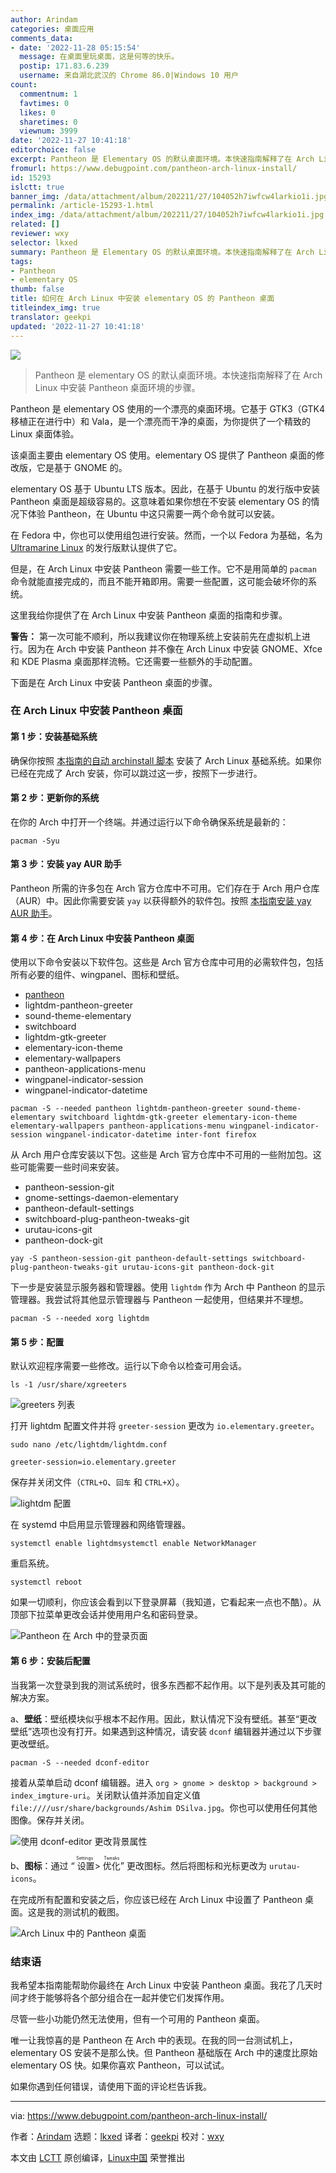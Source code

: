 ```yaml
---
author: Arindam
categories: 桌面应用
comments_data:
- date: '2022-11-28 05:15:54'
  message: 在桌面里玩桌面，这是何等的快乐。
  postip: 171.83.6.239
  username: 来自湖北武汉的 Chrome 86.0|Windows 10 用户
count:
  commentnum: 1
  favtimes: 0
  likes: 0
  sharetimes: 0
  viewnum: 3999
date: '2022-11-27 10:41:18'
editorchoice: false
excerpt: Pantheon 是 Elementary OS 的默认桌面环境。本快速指南解释了在 Arch Linux 中安装 Pantheon 桌面环境的步骤。
fromurl: https://www.debugpoint.com/pantheon-arch-linux-install/
id: 15293
islctt: true
banner_img: /data/attachment/album/202211/27/104052h7iwfcw4larkio1i.jpg
permalink: /article-15293-1.html
index_img: /data/attachment/album/202211/27/104052h7iwfcw4larkio1i.jpg.thumb.jpg
related: []
reviewer: wxy
selector: lkxed
summary: Pantheon 是 Elementary OS 的默认桌面环境。本快速指南解释了在 Arch Linux 中安装 Pantheon 桌面环境的步骤。
tags:
- Pantheon
- elementary OS
thumb: false
title: 如何在 Arch Linux 中安装 elementary OS 的 Pantheon 桌面
titleindex_img: true
translator: geekpi
updated: '2022-11-27 10:41:18'
---
```


![](/data/attachment/album/202211/27/104052h7iwfcw4larkio1i.jpg)



> 
> Pantheon 是 elementary OS 的默认桌面环境。本快速指南解释了在 Arch Linux 中安装 Pantheon 桌面环境的步骤。
> 
> 
> 


Pantheon 是 elementary OS 使用的一个漂亮的桌面环境。它基于 GTK3（GTK4 移植正在进行中）和 Vala，是一个漂亮而干净的桌面，为你提供了一个精致的 Linux 桌面体验。


该桌面主要由 elementary OS 使用。elementary OS 提供了 Pantheon 桌面的修改版，它是基于 GNOME 的。


elementary OS 基于 Ubuntu LTS 版本。因此，在基于 Ubuntu 的发行版中安装 Pantheon 桌面是超级容易的。这意味着如果你想在不安装 elementary OS 的情况下体验 Pantheon，在 Ubuntu 中这只需要一两个命令就可以安装。


在 Fedora 中，你也可以使用组包进行安装。然而，一个以 Fedora 为基础，名为 [Ultramarine Linux](https://www.debugpoint.com/ultramarine-linux-36/) 的发行版默认提供了它。


但是，在 Arch Linux 中安装 Pantheon 需要一些工作。它不是用简单的 `pacman` 命令就能直接完成的，而且不能开箱即用。需要一些配置，这可能会破坏你的系统。


这里我给你提供了在 Arch Linux 中安装 Pantheon 桌面的指南和步骤。


**警告：** 第一次可能不顺利，所以我建议你在物理系统上安装前先在虚拟机上进行。因为在 Arch 中安装 Pantheon 并不像在 Arch Linux 中安装 GNOME、Xfce 和 KDE Plasma 桌面那样流畅。它还需要一些额外的手动配置。


下面是在 Arch Linux 中安装 Pantheon 桌面的步骤。


### 在 Arch Linux 中安装 Pantheon 桌面


#### 第 1 步：安装基础系统


确保你按照 [本指南的自动 archinstall 脚本](https://www.debugpoint.com/archinstall-guide/) 安装了 Arch Linux 基础系统。如果你已经在完成了 Arch 安装，你可以跳过这一步，按照下一步进行。


#### 第 2 步：更新你的系统


在你的 Arch 中打开一个终端。并通过运行以下命令确保系统是最新的：



```
pacman -Syu

```

#### 第 3 步：安装 yay AUR 助手


Pantheon 所需的许多包在 Arch 官方仓库中不可用。它们存在于 Arch 用户仓库（AUR）中。因此你需要安装 `yay` 以获得额外的软件包。按照 [本指南安装 yay AUR 助手](https://www.debugpoint.com/install-yay-arch/)。


#### 第 4 步：在 Arch Linux 中安装 Pantheon 桌面


使用以下命令安装以下软件包。这些是 Arch 官方仓库中可用的必需软件包，包括所有必要的组件、wingpanel、图标和壁纸。


* [pantheon](https://wiki.archlinux.org/index.php/Pantheon)
* lightdm-pantheon-greeter
* sound-theme-elementary
* switchboard
* lightdm-gtk-greeter
* elementary-icon-theme
* elementary-wallpapers
* pantheon-applications-menu
* wingpanel-indicator-session
* wingpanel-indicator-datetime



```
pacman -S --needed pantheon lightdm-pantheon-greeter sound-theme-elementary switchboard lightdm-gtk-greeter elementary-icon-theme elementary-wallpapers pantheon-applications-menu wingpanel-indicator-session wingpanel-indicator-datetime inter-font firefox

```

从 Arch 用户仓库安装以下包。这些是 Arch 官方仓库中不可用的一些附加包。这些可能需要一些时间来安装。


* pantheon-session-git
* gnome-settings-daemon-elementary
* pantheon-default-settings
* switchboard-plug-pantheon-tweaks-git
* urutau-icons-git
* pantheon-dock-git



```
yay -S pantheon-session-git pantheon-default-settings switchboard-plug-pantheon-tweaks-git urutau-icons-git pantheon-dock-git

```

下一步是安装显示服务器和管理器。使用 `lightdm` 作为 Arch 中 Pantheon 的显示管理器。我尝试将其他显示管理器与 Pantheon 一起使用，但结果并不理想。



```
pacman -S --needed xorg lightdm

```

#### 第 5 步：配置


默认欢迎程序需要一些修改。运行以下命令以检查可用会话。



```
ls -1 /usr/share/xgreeters

```

![greeters 列表](/data/attachment/album/202211/27/104119lj003yn0an3ykn2n.jpg)


打开 lightdm 配置文件并将 `greeter-session` 更改为 `io.elementary.greeter`。



```
sudo nano /etc/lightdm/lightdm.conf

```


```
greeter-session=io.elementary.greeter

```

保存并关闭文件（`CTRL+O`、`回车` 和 `CTRL+X`）。


![lightdm 配置](/data/attachment/album/202211/27/104119f1hmtd9el5h5lcld.jpg)


在 systemd 中启用显示管理器和网络管理器。



```
systemctl enable lightdmsystemctl enable NetworkManager

```

重启系统。



```
systemctl reboot

```

如果一切顺利，你应该会看到以下登录屏幕（我知道，它看起来一点也不酷）。从顶部下拉菜单更改会话并使用用户名和密码登录。


![Pantheon 在 Arch 中的登录页面](/data/attachment/album/202211/27/104119cir15b3d8a5sl3zd.jpg)


#### 第 6 步：安装后配置


当我第一次登录到我的测试系统时，很多东西都不起作用。以下是列表及其可能的解决方案。


a、**壁纸**：壁纸模块似乎根本不起作用。因此，默认情况下没有壁纸。甚至“更改壁纸”选项也没有打开。如果遇到这种情况，请安装 `dconf` 编辑器并通过以下步骤更改壁纸。



```
pacman -S --needed dconf-editor

```

接着从菜单启动 dconf 编辑器。进入 `org > gnome > desktop > background > index_imgture-uri`。关闭默认值并添加自定义值 `file:////usr/share/backgrounds/Ashim DSilva.jpg`。你也可以使用任何其他图像。保存并关闭。


![使用 dconf-editor 更改背景属性](/data/attachment/album/202211/27/104119b5m5b57m9awcq0c5.jpg)


b、**图标**：通过 “<ruby> 设置 <rt>  Settings </rt></ruby> > <ruby> 优化 <rt>  Tweaks </rt></ruby>” 更改图标。然后将图标和光标更改为 `urutau-icons`。


在完成所有配置和安装之后，你应该已经在 Arch Linux 中设置了 Pantheon 桌面。这是我的测试机的截图。


![Arch Linux 中的 Pantheon 桌面](/data/attachment/album/202211/27/104119t9vivy0eejvin9ly.jpg)


### 结束语


我希望本指南能帮助你最终在 Arch Linux 中安装 Pantheon 桌面。我花了几天时间才终于能够将各个部分组合在一起并使它们发挥作用。


尽管一些小功能仍然无法使用，但有一个可用的 Pantheon 桌面。


唯一让我惊喜的是 Pantheon 在 Arch 中的表现。在我的同一台测试机上，elementary OS 安装不是那么快。但 Pantheon 基础版在 Arch 中的速度比原始 elementary OS 快。如果你喜欢 Pantheon，可以试试。


如果你遇到任何错误，请使用下面的评论栏告诉我。




---


via: <https://www.debugpoint.com/pantheon-arch-linux-install/>


作者：[Arindam](https://www.debugpoint.com/author/admin1/) 选题：[lkxed](https://github.com/lkxed) 译者：[geekpi](https://github.com/geekpi) 校对：[wxy](https://github.com/wxy)


本文由 [LCTT](https://github.com/LCTT/TranslateProject) 原创编译，[Linux中国](https://linux.cn/) 荣誉推出